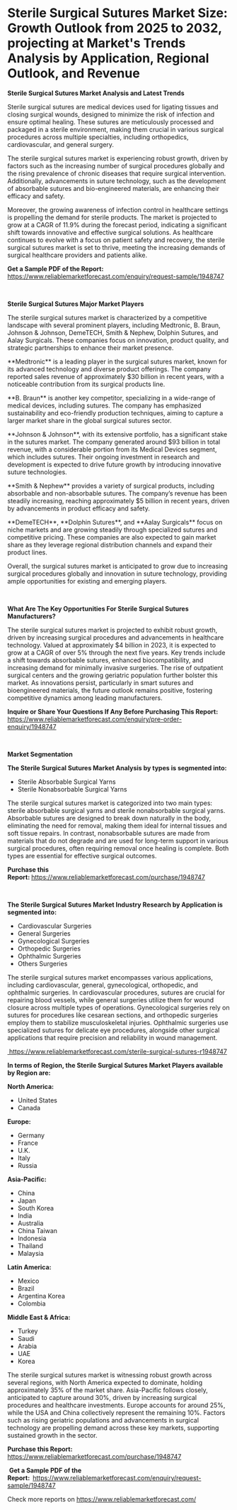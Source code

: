 <p><h1>Sterile Surgical Sutures Market Size: Growth Outlook from 2025 to 2032, projecting at Market's Trends Analysis by Application, Regional Outlook, and Revenue</h1></p><p><strong>Sterile Surgical Sutures Market Analysis and Latest Trends</strong></p>
<p><p>Sterile surgical sutures are medical devices used for ligating tissues and closing surgical wounds, designed to minimize the risk of infection and ensure optimal healing. These sutures are meticulously processed and packaged in a sterile environment, making them crucial in various surgical procedures across multiple specialties, including orthopedics, cardiovascular, and general surgery.</p><p>The sterile surgical sutures market is experiencing robust growth, driven by factors such as the increasing number of surgical procedures globally and the rising prevalence of chronic diseases that require surgical intervention. Additionally, advancements in suture technology, such as the development of absorbable sutures and bio-engineered materials, are enhancing their efficacy and safety.</p><p>Moreover, the growing awareness of infection control in healthcare settings is propelling the demand for sterile products. The market is projected to grow at a CAGR of 11.9% during the forecast period, indicating a significant shift towards innovative and effective surgical solutions. As healthcare continues to evolve with a focus on patient safety and recovery, the sterile surgical sutures market is set to thrive, meeting the increasing demands of surgical healthcare providers and patients alike.</p></p>
<p><strong>Get a Sample PDF of the Report:&nbsp;</strong> <a href="https://www.reliablemarketforecast.com/enquiry/request-sample/1948747?utm_campaign=2463&utm_medium=2&utm_source=Github&utm_content=ia&utm_term=04032025&utm_id=sterile-surgical-sutures">https://www.reliablemarketforecast.com/enquiry/request-sample/1948747</a></p>
<p>&nbsp;</p>
<p><strong>Sterile Surgical Sutures Major Market Players</strong></p>
<p><p>The sterile surgical sutures market is characterized by a competitive landscape with several prominent players, including Medtronic, B. Braun, Johnson & Johnson, DemeTECH, Smith & Nephew, Dolphin Sutures, and Aalay Surgicals. These companies focus on innovation, product quality, and strategic partnerships to enhance their market presence.</p><p>**Medtronic** is a leading player in the surgical sutures market, known for its advanced technology and diverse product offerings. The company reported sales revenue of approximately $30 billion in recent years, with a noticeable contribution from its surgical products line.</p><p>**B. Braun** is another key competitor, specializing in a wide-range of medical devices, including sutures. The company has emphasized sustainability and eco-friendly production techniques, aiming to capture a larger market share in the global surgical sutures sector.</p><p>**Johnson & Johnson**, with its extensive portfolio, has a significant stake in the sutures market. The company generated around $93 billion in total revenue, with a considerable portion from its Medical Devices segment, which includes sutures. Their ongoing investment in research and development is expected to drive future growth by introducing innovative suture technologies.</p><p>**Smith & Nephew** provides a variety of surgical products, including absorbable and non-absorbable sutures. The company’s revenue has been steadily increasing, reaching approximately $5 billion in recent years, driven by advancements in product efficacy and safety.</p><p>**DemeTECH**, **Dolphin Sutures**, and **Aalay Surgicals** focus on niche markets and are growing steadily through specialized sutures and competitive pricing. These companies are also expected to gain market share as they leverage regional distribution channels and expand their product lines.</p><p>Overall, the surgical sutures market is anticipated to grow due to increasing surgical procedures globally and innovation in suture technology, providing ample opportunities for existing and emerging players.</p></p>
<p>&nbsp;</p>
<p><strong>What Are The Key Opportunities For Sterile Surgical Sutures Manufacturers?</strong></p>
<p><p>The sterile surgical sutures market is projected to exhibit robust growth, driven by increasing surgical procedures and advancements in healthcare technology. Valued at approximately $4 billion in 2023, it is expected to grow at a CAGR of over 5% through the next five years. Key trends include a shift towards absorbable sutures, enhanced biocompatibility, and increasing demand for minimally invasive surgeries. The rise of outpatient surgical centers and the growing geriatric population further bolster this market. As innovations persist, particularly in smart sutures and bioengineered materials, the future outlook remains positive, fostering competitive dynamics among leading manufacturers.</p></p>
<p><strong>Inquire or Share Your Questions If Any Before Purchasing This Report:</strong> <a href="https://www.reliablemarketforecast.com/enquiry/pre-order-enquiry/1948747?utm_campaign=2463&utm_medium=2&utm_source=Github&utm_content=ia&utm_term=04032025&utm_id=sterile-surgical-sutures">https://www.reliablemarketforecast.com/enquiry/pre-order-enquiry/1948747</a></p>
<p>&nbsp;</p>
<p><strong>Market Segmentation</strong></p>
<p><strong>The Sterile Surgical Sutures Market Analysis by types is segmented into:</strong></p>
<p><ul><li>Sterile Absorbable Surgical Yarns</li><li>Sterile Nonabsorbable Surgical Yarns</li></ul></p>
<p><p>The sterile surgical sutures market is categorized into two main types: sterile absorbable surgical yarns and sterile nonabsorbable surgical yarns. Absorbable sutures are designed to break down naturally in the body, eliminating the need for removal, making them ideal for internal tissues and soft tissue repairs. In contrast, nonabsorbable sutures are made from materials that do not degrade and are used for long-term support in various surgical procedures, often requiring removal once healing is complete. Both types are essential for effective surgical outcomes.</p></p>
<p><strong>Purchase this Report:&nbsp;</strong><a href="https://www.reliablemarketforecast.com/purchase/1948747?utm_campaign=2463&utm_medium=2&utm_source=Github&utm_content=ia&utm_term=04032025&utm_id=sterile-surgical-sutures">https://www.reliablemarketforecast.com/purchase/1948747</a></p>
<p>&nbsp;</p>
<p><strong>The Sterile Surgical Sutures Market Industry Research by Application is segmented into:</strong></p>
<p><ul><li>Cardiovascular Surgeries</li><li>General Surgeries</li><li>Gynecological Surgeries</li><li>Orthopedic Surgeries</li><li>Ophthalmic Surgeries</li><li>Others Surgeries</li></ul></p>
<p><p>The sterile surgical sutures market encompasses various applications, including cardiovascular, general, gynecological, orthopedic, and ophthalmic surgeries. In cardiovascular procedures, sutures are crucial for repairing blood vessels, while general surgeries utilize them for wound closure across multiple types of operations. Gynecological surgeries rely on sutures for procedures like cesarean sections, and orthopedic surgeries employ them to stabilize musculoskeletal injuries. Ophthalmic surgeries use specialized sutures for delicate eye procedures, alongside other surgical applications that require precision and reliability in wound management.</p></p>
<p><a href="https://www.reliablemarketforecast.com/sterile-surgical-sutures-r1948747?utm_campaign=2463&utm_medium=2&utm_source=Github&utm_content=ia&utm_term=04032025&utm_id=sterile-surgical-sutures">&nbsp;https://www.reliablemarketforecast.com/sterile-surgical-sutures-r1948747</a></p>
<p><strong>In terms of Region, the Sterile Surgical Sutures Market Players available by Region are:</strong></p>
<p>
    <p> <strong> North America: </strong>
        <ul>
            <li>United States</li>
            <li>Canada</li>
        </ul>
        </p> 
    <p> <strong> Europe: </strong>
        <ul>
            <li>Germany</li>
            <li>France</li>
            <li>U.K.</li>
            <li>Italy</li>
            <li>Russia</li>
        </ul>
        </p> 
    <p> <strong> Asia-Pacific: </strong>
        <ul>
            <li>China</li>
            <li>Japan</li>
            <li>South Korea</li>
            <li>India</li>
            <li>Australia</li>
            <li>China Taiwan</li>
            <li>Indonesia</li>
            <li>Thailand</li>
            <li>Malaysia</li>
        </ul>
        </p> 
    <p> <strong> Latin America: </strong>
        <ul>
            <li>Mexico</li>
            <li>Brazil</li>
            <li>Argentina Korea</li>
            <li>Colombia</li>
        </ul>
        </p> 
    <p> <strong> Middle East & Africa: </strong>
        <ul>
            <li>Turkey</li>
            <li>Saudi</li>
            <li>Arabia</li>
            <li>UAE</li>
            <li>Korea</li>
        </ul>
    </p>
    </p>
<p><p>The sterile surgical sutures market is witnessing robust growth across several regions, with North America expected to dominate, holding approximately 35% of the market share. Asia-Pacific follows closely, anticipated to capture around 30%, driven by increasing surgical procedures and healthcare investments. Europe accounts for around 25%, while the USA and China collectively represent the remaining 10%. Factors such as rising geriatric populations and advancements in surgical technology are propelling demand across these key markets, supporting sustained growth in the sector.</p></p>
<p><strong>Purchase this Report: </strong><a href="https://www.reliablemarketforecast.com/purchase/1948747?utm_campaign=2463&utm_medium=2&utm_source=Github&utm_content=ia&utm_term=04032025&utm_id=sterile-surgical-sutures">https://www.reliablemarketforecast.com/purchase/1948747</a></p>
<p>&nbsp;<strong>Get a Sample PDF of the Report:&nbsp;&nbsp;</strong><a href="https://www.reliablemarketforecast.com/enquiry/request-sample/1948747?utm_campaign=2463&utm_medium=2&utm_source=Github&utm_content=ia&utm_term=04032025&utm_id=sterile-surgical-sutures">https://www.reliablemarketforecast.com/enquiry/request-sample/1948747</a></p>
<p><strong></strong></p>
<p>Check more reports on <a href="https://www.reliablemarketforecast.com/?utm_campaign=2463&utm_medium=2&utm_source=Github&utm_content=ia&utm_term=04032025&utm_id=sterile-surgical-sutures">https://www.reliablemarketforecast.com/</a></p>